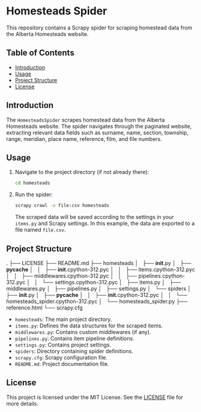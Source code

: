 # Homesteads Spider

This repository contains a Scrapy spider for scraping homestead data from the Alberta Homesteads website.

## Table of Contents

- [Introduction](#introduction)
- [Usage](#usage)
- [Project Structure](#project-structure)
- [License](#license)

## Introduction

The `HomesteadsSpider` scrapes homestead data from the Alberta Homesteads website. The spider navigates through the paginated website, extracting relevant data fields such as surname, name, section, township, range, meridian, place name, reference, film, and file numbers.

## Usage

1. Navigate to the project directory (if not already there):

    ```bash
    cd homesteads
    ```

2. Run the spider:

    ```bash
    scrapy crawl -o file:csv homesteads
    ```

   The scraped data will be saved according to the settings in your `items.py` and Scrapy settings. In this example, the data are exported to a file named `file.csv`.

## Project Structure

.
├── LICENSE
├── README.md
├── homesteads
│   ├── __init__.py
│   ├── __pycache__
│   │   ├── __init__.cpython-312.pyc
│   │   ├── items.cpython-312.pyc
│   │   ├── middlewares.cpython-312.pyc
│   │   ├── pipelines.cpython-312.pyc
│   │   └── settings.cpython-312.pyc
│   ├── items.py
│   ├── middlewares.py
│   ├── pipelines.py
│   ├── settings.py
│   └── spiders
│       ├── __init__.py
│       ├── __pycache__
│       │   ├── __init__.cpython-312.pyc
│       │   └── homesteads_spider.cpython-312.pyc
│       └── homesteads_spider.py
├── reference.html
└── scrapy.cfg

- `homesteads`: The main project directory.
- `items.py`: Defines the data structures for the scraped items.
- `middlewares.py`: Contains custom middlewares (if any).
- `pipelines.py`: Contains item pipeline definitions.
- `settings.py`: Contains project settings.
- `spiders`: Directory containing spider definitions.
- `scrapy.cfg`: Scrapy configuration file.
- `README.md`: Project documentation file.

## License

This project is licensed under the MIT License. See the [LICENSE](LICENSE) file for more details.
